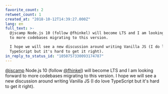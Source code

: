 ```yaml
---
favorite_count: 2
retweet_count: 1
created_at: "2018-10-12T14:39:27.000Z"
lang: en
full_text: >-
  @jscamp Node.js 10 (follow @fhinkel) will become LTS and I am looking forward
  to more codebases migrating to this version. 

  I hope we will see a new discussion around writing Vanilla JS (I do love
  TypeScript but it's hard to get it right).
in_reply_to_status_id: "1050757330093174787"
---
```


[@jscamp](https://twitter.com/jscamp) Node.js 10 (follow
[@fhinkel](https://twitter.com/fhinkel)) will become LTS and I am looking
forward to more codebases migrating to this version. I hope we will see a new
discussion around writing Vanilla JS (I do love TypeScript but it's hard to get
it right).
